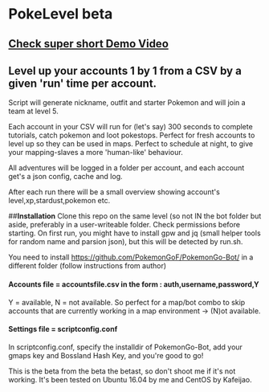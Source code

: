 # PokeLevel beta
## [Check super short Demo Video](https://vimeo.com/204947444)

## Level up your accounts 1 by 1 from a CSV by a given 'run' time per account.

Script will generate nickname, outfit and starter Pokemon and will join a team at level 5.

Each account in your CSV will run for (let's say) 300 seconds to complete tutorials, catch pokemon and loot pokestops.
Perfect for fresh accounts to level up so they can be used in maps.
Perfect to schedule at night, to give your mapping-slaves a more 'human-like' behaviour.

All adventures will be logged in a folder per account, and each account get's a json config, cache and log.

After each run there will be a small overview showing account's level,xp,stardust,pokemon etc.

##**Installation**
Clone this repo on the same level (so not IN the bot folder but aside, preferably in a user-writeable folder. Check permissions before starting. On first run, you might have to install gpw and jq (small helper tools for random name and parsion json), but this will be detected by run.sh.

You need to install https://github.com/PokemonGoF/PokemonGo-Bot/ in a different folder (follow instructions from author)

#### Accounts file = accountsfile.csv  in the form : auth,username,password,Y
Y = available, N = not available. 
So perfect for a map/bot combo to skip accounts that are currently working in a map environment -> (N)ot available.
#### Settings file = scriptconfig.conf
In scriptconfig.conf, specify the installdir of PokemonGo-Bot, add your gmaps key and Bossland Hash Key, and you're good to go!


This is the beta from the beta the betast, so don't shoot me if it's not working. It's been tested on Ubuntu 16.04 by me and CentOS by Kafeijao.
